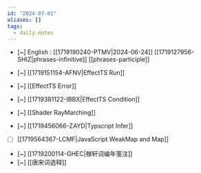 ```yaml
---
id: "2024-07-01"
aliases: []
tags:
  - daily-notes
---
```


- [~] English : [[1719190240-PTMV|2024-06-24]]
[[1719127956-SHIZ|phrases-infinitive]]
[[phrases-participle]]

- [~] [[1719151154-AFNV|EffectTS Run]]
- [~] [[EffectTS Error]]
- [~] [[1719381122-IBBX|EffectTS Condition]]

- [~] [[Shader RayMarching]]

- [~] [[1719456066-ZAYD|Typscript Infer]]

- [ ] [[1719564367-LCMF|JavaScript WeakMap and Map]]

- [~] [[1719200114-GHEC|稼轩词编年笺注]]
- [~] [[唐宋词选释]]

